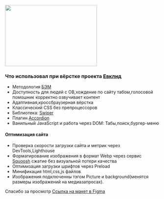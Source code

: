 <div>
  <img src="https://media.giphy.com/media/mTPjPA6SSXgTsnZ1Dh/giphy.gif" width="300" height="200"/>
</div>

### Что использовал при вёрстке проекта [Евклид](https://shassdooit.github.io/Evclid-landing/#)

- Методология [БЭМ](https://ru.bem.info/methodology/)
- Доступность для людей с ОВ,хождение по сайту табом,голосовой помошник корректно озвучивает контент 
- Адаптивная,кроссбраузерная вёрстка 
- Классический CSS без препроцессоров
- Библиотека: [Swiper](https://swiperjs.com/)
- Плагин [Accordion](https://github.com/michu2k/Accordion)
- Ванильный JavaScript и работа через DOM: Табы,поиск,бургер-меню

#### Оптимизация сайта 

- Проверка скорости загрузки сайта и метрик через DevTools,Lighthouse
- Форматирование изображения в формат Webp через сервис [Squoosh](https://squoosh.app/) сжатие без визуальной потери качества
- Оптимизация загрузки шрифтов через Preload 
- Минификация html,css,js файлов
- Изображения подключенны тэгом Picture и background(менятся размеры изображений на медиазапросах). 

Спасибо за просмотр [Ссылка на макет в Figma](https://www.figma.com/file/9ZBnSDaQlGmp4CcvgxVQwR/Cld?node-id=406480%3A4006&t=OUnOQfb49Cek8W84-0)
